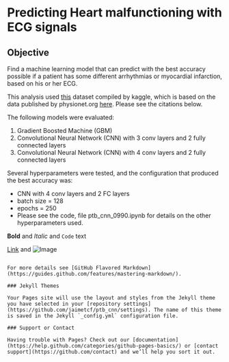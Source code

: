 # Predicting Heart malfunctioning with ECG signals

## Objective
Find a machine learning model that can predict with the best accuracy possible if a patient has some different arrhythmias or myocardial infarction, based on his or her ECG.

This analysis used [this](https://www.kaggle.com/shayanfazeli/heartbeat) dataset compiled by kaggle, which is based on the data published by physionet.org [here](https://www.physionet.org/content/ptbdb/1.0.0/). 
Please see the citations below.

The following models were evaluated:
1. Gradient Boosted Machine (GBM)
2. Convolutional Neural Network (CNN) with 3 conv layers and 2 fully connected layers
3. Convolutional Neural Network (CNN) with 4 conv layers and 2 fully connected layers

Several hyperparameters were tested, and the configuration that produced the best accuracy was:

- CNN with 4 conv layers and 2 FC layers
- batch size = 128
- epochs = 250
- Please see the code, file ptb_cnn_0990.ipynb for details on the other hyperparameters used.

**Bold** and _Italic_ and `Code` text

[Link](url) and ![Image](src)
```

For more details see [GitHub Flavored Markdown](https://guides.github.com/features/mastering-markdown/).

### Jekyll Themes

Your Pages site will use the layout and styles from the Jekyll theme you have selected in your [repository settings](https://github.com/jaimetcf/ptb_cnn/settings). The name of this theme is saved in the Jekyll `_config.yml` configuration file.

### Support or Contact

Having trouble with Pages? Check out our [documentation](https://help.github.com/categories/github-pages-basics/) or [contact support](https://github.com/contact) and we’ll help you sort it out.
